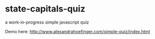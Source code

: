 state-capitals-quiz
=====================

a work-in-progress simple javascript quiz

Demo here: http://www.alexandrahoefinger.com/simple-quiz/index.html
